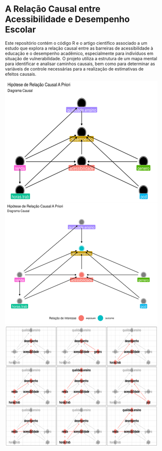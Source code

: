 # A Relação Causal entre Acessibilidade e Desempenho Escolar
Este repositório contém o código R e o artigo científico associado a um estudo que explora a relação causal entre as barreiras de acessibilidade à educação e o desempenho acadêmico, especialmente para indivíduos em situação de vulnerabilidade. O projeto utiliza a estrutura de um mapa mental para identificar e analisar caminhos causais, bem como para determinar as variáveis de controle necessárias para a realização de estimativas de efeitos causais.


<img src="figs/dag1.png?raw=true" alt="fig2" height = "400">

<img src="figs/dag2.png?raw=true" alt="fig2" height = "400">

<img src="figs/dag3.png?raw=true" alt="fig2" height = "400">

